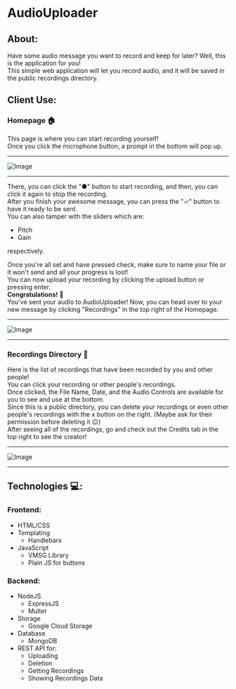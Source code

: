 # **AudioUploader**  

## About:  
Have some audio message you want to record and keep for later? Well, this is the application for you!  
This simple web application will let you record audio, and it will be saved in the public recordings directory.  

## Client Use:  

### Homepage 🏠  
This page is where you can start recording yourself!  
Once you click the microphone button, a prompt in the bottom will pop up.  

---

![Image](https://i.gyazo.com/f819306149f5b769fb9adec19913daf5.png)  

---

There, you can click the "●" button to start recording, and then, you can click it again to stop the recording.  
After you finish your awesome message, you can press the "✓" button to have it ready to be sent.  
You can also tamper with the sliders which are:
- Pitch
- Gain
  

respectively.  

  

Once you're all set and have pressed check, make sure to name your file or it won't send and all your progress is lost!  
You can now upload your recording by clicking the upload button or pressing enter.  
__Congratulations!__ 🎊  
You've sent your audio to AudioUploader! Now, you can head over to your new message by clicking "Recordings" in the top right of the Homepage.

---

![Image](https://i.gyazo.com/89aa4b270138ff00ac40124c341ce1ba.png)  

---

### Recordings Directory 🎵  
Here is the list of recordings that have been recorded by you and other people!  
You can click your recording or other people's recordings.  
Once clicked, the File Name, Date, and the Audio Controls are available for you to see and use at the bottom.  
Since this is a public directory, you can delete your recordings or even other people's recordings with the x button on the right. (Maybe ask for their permission before deleting it 😉)  
After seeing all of the recordings, go and check out the Credits tab in the top right to see the creator!  


---

![Image](https://i.gyazo.com/77a318592faf84f5bc6564e113cdf55a.png)  

---


## Technologies 💻:  
### Frontend:  
- HTML/CSS
- Templating
    - Handlebars
- JavaScript
    - VMSG Library
    - Plain JS for buttons
  
### Backend:  
- NodeJS
    - ExpressJS
    - Multer
- Storage
    - Google Cloud Storage
- Database
    - MongoDB
- REST API for:
    - Uploading
    - Deletion
    - Getting Recordings
    - Showing Recordings Data